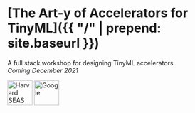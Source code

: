 # [The Art-y of Accelerators for TinyML]({{ "/" | prepend: site.baseurl }})

A full stack workshop for designing TinyML accelerators<br>
*Coming December 2021*

<a style="text-decoration:none" href="https://www.seas.harvard.edu/">
  <img src="{{ '/assets/logos/seas.svg' | relative_url }}" alt="Harvard SEAS" style="height: 3.5rem">
</a>
<a style="text-decoration:none" href="https://cfu-playground.readthedocs.io/en/latest/">
  <img src="{{ '/assets/logos/google.svg' | relative_url }}" alt="Google" style="height: 3.5rem">
</a>
